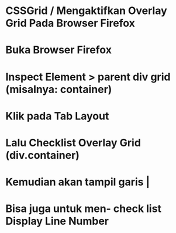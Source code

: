 # CSSGrid / Mengaktifkan Overlay Grid Pada Browser Firefox

# Buka Browser Firefox 
# Inspect Element > parent div grid (misalnya: container)
# Klik pada Tab Layout
# Lalu Checklist Overlay Grid (div.container)
# Kemudian akan tampil garis |
# Bisa juga untuk men- check list Display Line Number